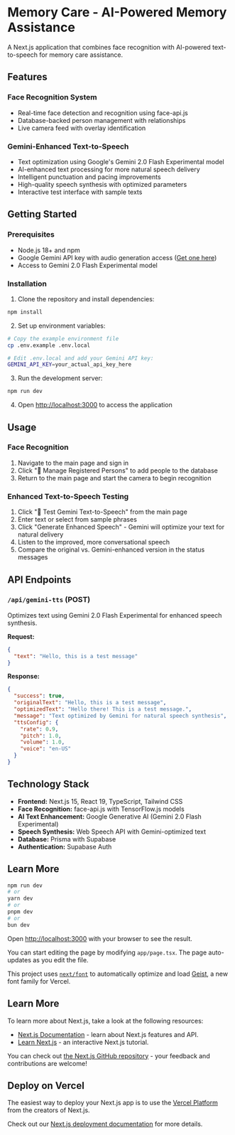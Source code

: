 # Memory Care - AI-Powered Memory Assistance

A Next.js application that combines face recognition with AI-powered text-to-speech for memory care assistance.

## Features

### Face Recognition System
- Real-time face detection and recognition using face-api.js
- Database-backed person management with relationships
- Live camera feed with overlay identification

### Gemini-Enhanced Text-to-Speech
- Text optimization using Google's Gemini 2.0 Flash Experimental model
- AI-enhanced text processing for more natural speech delivery
- Intelligent punctuation and pacing improvements
- High-quality speech synthesis with optimized parameters
- Interactive test interface with sample texts

## Getting Started

### Prerequisites
- Node.js 18+ and npm
- Google Gemini API key with audio generation access ([Get one here](https://aistudio.google.com/apikey))
- Access to Gemini 2.0 Flash Experimental model

### Installation

1. Clone the repository and install dependencies:
```bash
npm install
```

2. Set up environment variables:
```bash
# Copy the example environment file
cp .env.example .env.local

# Edit .env.local and add your Gemini API key:
GEMINI_API_KEY=your_actual_api_key_here
```

3. Run the development server:
```bash
npm run dev
```

4. Open [http://localhost:3000](http://localhost:3000) to access the application

## Usage

### Face Recognition
1. Navigate to the main page and sign in
2. Click "👥 Manage Registered Persons" to add people to the database
3. Return to the main page and start the camera to begin recognition

### Enhanced Text-to-Speech Testing
1. Click "🎤 Test Gemini Text-to-Speech" from the main page
2. Enter text or select from sample phrases
3. Click "Generate Enhanced Speech" - Gemini will optimize your text for natural delivery
4. Listen to the improved, more conversational speech
5. Compare the original vs. Gemini-enhanced version in the status messages

## API Endpoints

### `/api/gemini-tts` (POST)
Optimizes text using Gemini 2.0 Flash Experimental for enhanced speech synthesis.

**Request:**
```json
{
  "text": "Hello, this is a test message"
}
```

**Response:** 
```json
{
  "success": true,
  "originalText": "Hello, this is a test message",
  "optimizedText": "Hello there! This is a test message.",
  "message": "Text optimized by Gemini for natural speech synthesis",
  "ttsConfig": {
    "rate": 0.9,
    "pitch": 1.0,
    "volume": 1.0,
    "voice": "en-US"
  }
}
```

## Technology Stack

- **Frontend:** Next.js 15, React 19, TypeScript, Tailwind CSS
- **Face Recognition:** face-api.js with TensorFlow.js models
- **AI Text Enhancement:** Google Generative AI (Gemini 2.0 Flash Experimental)
- **Speech Synthesis:** Web Speech API with Gemini-optimized text
- **Database:** Prisma with Supabase
- **Authentication:** Supabase Auth

## Learn More

```bash
npm run dev
# or
yarn dev
# or
pnpm dev
# or
bun dev
```

Open [http://localhost:3000](http://localhost:3000) with your browser to see the result.

You can start editing the page by modifying `app/page.tsx`. The page auto-updates as you edit the file.

This project uses [`next/font`](https://nextjs.org/docs/app/building-your-application/optimizing/fonts) to automatically optimize and load [Geist](https://vercel.com/font), a new font family for Vercel.

## Learn More

To learn more about Next.js, take a look at the following resources:

- [Next.js Documentation](https://nextjs.org/docs) - learn about Next.js features and API.
- [Learn Next.js](https://nextjs.org/learn) - an interactive Next.js tutorial.

You can check out [the Next.js GitHub repository](https://github.com/vercel/next.js) - your feedback and contributions are welcome!

## Deploy on Vercel

The easiest way to deploy your Next.js app is to use the [Vercel Platform](https://vercel.com/new?utm_medium=default-template&filter=next.js&utm_source=create-next-app&utm_campaign=create-next-app-readme) from the creators of Next.js.

Check out our [Next.js deployment documentation](https://nextjs.org/docs/app/building-your-application/deploying) for more details.
